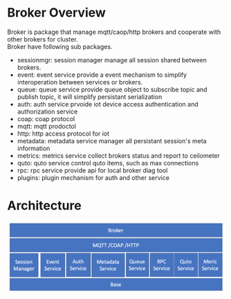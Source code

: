 Broker Overview
=====================================================
Broker is package that manage mqtt/caop/http brokers and cooperate with other
brokers for cluster.   
Broker have following sub packages.

* sessionmgr: session manager manage all session shared between brokers.
* event: event service provide a event mechanism to simplify interoperation
  between services or brokers.
* queue: queue service provide queue object to subscribe topic and publish
  topic, it will simplify persistant serialization
* auth: auth service prvoide iot device access authentication and authorization
  service
* coap: coap protocol
* mqtt: mqtt prodoctol
* http: http access protocol for iot
* metadata: metadata service manager all persistant session's meta information
* metrics: metrics service collect brokers status and report to ceilometer
* quto: quto service control quto items, such as max connections
* rpc: rpc service provide api for local broker diag tool
* plugins: plugin mechanism for auth and other service

Architecture
==========================
![](../docs/images/broker_arch_simple.png)
